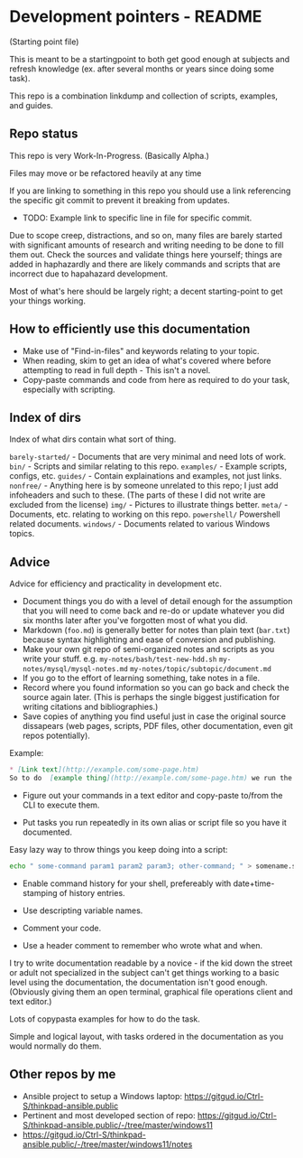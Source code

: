 # Development pointers - README
(Starting point file)

This is meant to be a startingpoint to both get good enough at subjects and refresh knowledge (ex. after several months or years since doing some task).

This repo is a combination linkdump and collection of scripts, examples, and guides.


## Repo status
This repo is very Work-In-Progress. (Basically Alpha.)

Files may move or be refactored heavily at any time

If you are linking to something in this repo you should use a link referencing the specific git commit to prevent it breaking from updates.

* TODO: Example link to specific line in file for specific commit.

Due to scope creep, distractions, and so on, many files are barely started with significant amounts of research and writing needing to be done to fill them out.
Check the sources and validate things here yourself; things are added in haphazardly and there are likely commands and scripts that are incorrect due to hapahazard development.

Most of what's here should be largely right; a decent starting-point to get your things working.


## How to efficiently use this documentation
* Make use of "Find-in-files" and keywords relating to your topic.
* When reading, skim to get an idea of what's covered where before attempting to read in full depth - This isn't a novel.
* Copy-paste commands and code from here as required to do your task, especially with scripting. 


## Index of dirs
Index of what dirs contain what sort of thing.

`barely-started/` - Documents that are very minimal and need lots of work.
`bin/` - Scripts and similar relating to this repo.
`examples/` - Example scripts, configs, etc.
`guides/` - Contain explainations and examples, not just links.
`nonfree/` - Anything here is by someone unrelated to this repo; I just add infoheaders and such to these. (The parts of these I did not write are excluded from the license)
`img/` - Pictures to illustrate things better.
`meta/` - Documents, etc. relating to working on this repo.
`powershell/` Powershell related documents.
`windows/` - Documents related to various Windows topics.



## Advice
Advice for efficiency and practicality in development etc.
* Document things you do with a level of detail enough for the assumption that you will need to come back and re-do or update whatever you did six months later after you've forgotten most of what you did.
* Markdown (`foo.md`) is generally better for notes than plain text (`bar.txt`) because syntax highlighting and ease of conversion and publishing.
* Make your own git repo of semi-organized notes and scripts as you write your stuff. e.g. `my-notes/bash/test-new-hdd.sh` `my-notes/mysql/mysql-notes.md` `my-notes/topic/subtopic/document.md`
* If you go to the effort of learning something, take notes in a file.
* Record where you found information so you can go back and check the source again later. (This is perhaps the single biggest justification for writing citations and bibliographies.)
* Save copies of anything you find useful just in case the original source dissapears (web pages, scripts, PDF files, other documentation, even git repos potentially).

Example:
```markdown
* [Link text](http://example.com/some-page.htm)
So to do  [example thing](http://example.com/some-page.htm) we run the commands:
```

* Figure out your commands in a text editor and copy-paste to/from the CLI to execute them.

* Put tasks you run repeatedly in its own alias or script file so you have it documented.

Easy lazy way to throw things you keep doing into a script:
```bash
echo " some-command param1 param2 param3; other-command; " > somename.sh
```

* Enable command history for your shell, prefereably with date+time-stamping of history entries.

* Use descripting variable names.
* Comment your code.
* Use a header comment to remember who wrote what and when.


I try to write documentation readable by a novice - if the kid down the street or adult not specialized in the subject can't get things working to a basic level using the documentation, the documentation isn't good enough.
(Obviously giving them an open terminal, graphical file operations client and text editor.)

Lots of copypasta examples for how to do the task.

Simple and logical layout, with tasks ordered in the documentation as you would normally do them.


## Other repos by me
* Ansible project to setup a Windows laptop: https://gitgud.io/Ctrl-S/thinkpad-ansible.public
* Pertinent and most developed section of repo: https://gitgud.io/Ctrl-S/thinkpad-ansible.public/-/tree/master/windows11
* https://gitgud.io/Ctrl-S/thinkpad-ansible.public/-/tree/master/windows11/notes
